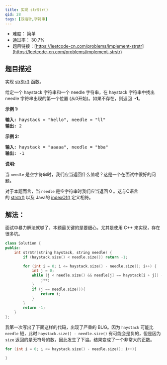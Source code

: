 ```yaml
---
title: 实现 strStr()
qid: 28
tags: [双指针,字符串]
---
```



- 难度： 简单
- 通过率： 30.7%
- 题目链接：[https://leetcode-cn.com/problems/implement-strstr](https://leetcode-cn.com/problems/implement-strstr)


## 题目描述

<p>实现&nbsp;<a href="https://baike.baidu.com/item/strstr/811469" target="_blank">strStr()</a>&nbsp;函数。</p>

<p>给定一个&nbsp;haystack 字符串和一个 needle 字符串，在 haystack 字符串中找出 needle 字符串出现的第一个位置 (从0开始)。如果不存在，则返回&nbsp; <strong>-1</strong>。</p>

<p><strong>示例 1:</strong></p>

<pre><strong>输入:</strong> haystack = &quot;hello&quot;, needle = &quot;ll&quot;
<strong>输出:</strong> 2
</pre>

<p><strong>示例 2:</strong></p>

<pre><strong>输入:</strong> haystack = &quot;aaaaa&quot;, needle = &quot;bba&quot;
<strong>输出:</strong> -1
</pre>

<p><strong>说明:</strong></p>

<p>当&nbsp;<code>needle</code>&nbsp;是空字符串时，我们应当返回什么值呢？这是一个在面试中很好的问题。</p>

<p>对于本题而言，当&nbsp;<code>needle</code>&nbsp;是空字符串时我们应当返回 0 。这与C语言的&nbsp;<a href="https://baike.baidu.com/item/strstr/811469" target="_blank">strstr()</a>&nbsp;以及 Java的&nbsp;<a href="https://docs.oracle.com/javase/7/docs/api/java/lang/String.html#indexOf(java.lang.String)" target="_blank">indexOf()</a>&nbsp;定义相符。</p>


## 解法：

面试中暴力解法就够了，本题最关键的是要细心。尤其是使用 C++ 来实现，存在很多坑。


```C++
class Solution {
public:
    int strStr(string haystack, string needle) {
        if (haystack.size() < needle.size()) return -1;

        for (int i = 0; i <= haystack.size() - needle.size(); i++) {
            int j = 0;
            while (j < needle.size() && needle[j] == haystack[i + j]) {
                j++;
            }
            if (j == needle.size()){
                return i;
            }
        }
        return -1;
    }
};     
```


我第一次写出了下面这样的代码，出现了严重的 BUG。因为 `haystack` 可能比 `needle` 短，此时 `haystack.size() - needle.size()` 有可能会是负的，但是因为 `size` 返回的是无符号的数，因此发生了下溢。结果变成了一个非常大的正数。

```c++
for (int i = 0; i <= haystack.size() - needle.size(); i++){

}
```

